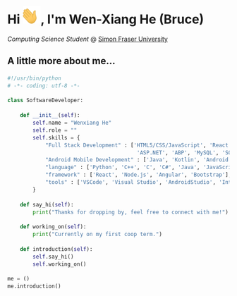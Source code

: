 # Hi <img src="handwaving.gif" alt="DEMO" width="40" height="40" />, I'm Wen-Xiang He (Bruce)

*Computing Science Student* @ [Simon Fraser University](https://www.sfu.ca/)

## A little more about me...

```python
#!/usr/bin/python
# -*- coding: utf-8 -*-

class SoftwareDeveloper:

    def __init__(self):
        self.name = "Wenxiang He"
        self.role = ""
        self.skills = {
            "Full Stack Development" : ['HTML5/CSS/JavaScript', 'React', 'Angular', 'Umi',, 'Node.js', 'Express',
                                         'ASP.NET', 'ABP', 'MySQL', 'SQL Server', 'MongoDB']
            "Android Mobile Development" : ['Java', 'Kotlin', 'Android SDK']
            "language" : ['Python', 'C++', 'C', 'C#', 'Java', 'JavaScript', 'HTML', 'CSS', 'MySQL', 'SQL Server', 'Kotlin'],
            "framework" : ['React', 'Node.js', 'Angular', 'Bootstrap'],
            "tools" : ['VSCode', 'Visual Studio', 'AndroidStudio', 'Intellij IDEA', 'Git', 'Linux', 'Windows', 'Docker', 'GCP']
        }

    def say_hi(self):
        print("Thanks for dropping by, feel free to connect with me!")

    def working_on(self):
        print("Currently on my first coop term.")

    def introduction(self):
        self.say_hi()
        self.working_on()

me = ()
me.introduction()
